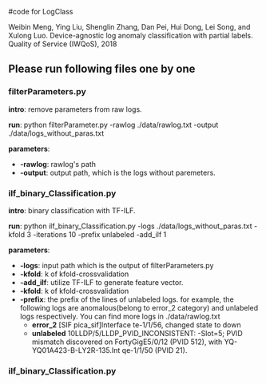 #code for LogClass

Weibin Meng, Ying Liu, Shenglin Zhang, Dan Pei, Hui Dong, Lei Song, and Xulong Luo. Device-agnostic log anomaly classification with partial labels. Quality of Service (IWQoS), 2018 



## Please run following files one by one
### filterParameters.py
**intro**: remove parameters from raw logs. 

**run**: python filterParameter.py -rawlog ./data/rawlog.txt -output ./data/logs\_without\_paras.txt

**parameters**:

* **-rawlog**: rawlog's path
* **-output**: output path, which is the logs without paremeters.


### ilf\_binary\_Classification.py
**intro**: binary classification with TF-ILF.

**run**: python ilf\_binary\_Classification.py -logs ./data/logs\_without\_paras.txt  -kfold 3 -iterations 10 -prefix unlabeled -add_ilf 1

**parameters**:

* **-logs**: input path which is the output of filterParameters.py
* **-kfold**: k of kfold-crossvalidation
* **-add_ilf**: utilize TF-ILF to generate feature vector.
* **-kfold**: k of kfold-crossvalidation
* **-prefix**: the prefix of the lines of unlabeled logs. for example, the following logs are anomalous(belong to error\_2 category) and unlabeled logs respectively. You can find more logs in ./data/rawlog.txt
	*  **error\_2** [SIF pica_sif]Interface te-1/1/56, changed state to down
	*  **unlabeled** 10LLDP/5/LLDP_PVID_INCONSISTENT: -Slot=5; PVID mismatch discovered on FortyGigE5/0/12 (PVID 512), with YQ-YQ01A423-B-LY2R-135.Int qe-1/1/50 (PVID 21). 

### ilf\_binary\_Classification.py